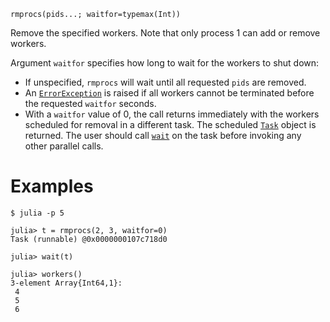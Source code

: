 ```
rmprocs(pids...; waitfor=typemax(Int))
```

Remove the specified workers. Note that only process 1 can add or remove workers.

Argument `waitfor` specifies how long to wait for the workers to shut down:

  * If unspecified, `rmprocs` will wait until all requested `pids` are removed.
  * An [`ErrorException`](@ref) is raised if all workers cannot be terminated before the requested `waitfor` seconds.
  * With a `waitfor` value of 0, the call returns immediately with the workers scheduled for removal in a different task. The scheduled [`Task`](@ref) object is returned. The user should call [`wait`](@ref) on the task before invoking any other parallel calls.

# Examples

```julia-repl
$ julia -p 5

julia> t = rmprocs(2, 3, waitfor=0)
Task (runnable) @0x0000000107c718d0

julia> wait(t)

julia> workers()
3-element Array{Int64,1}:
 4
 5
 6
```
